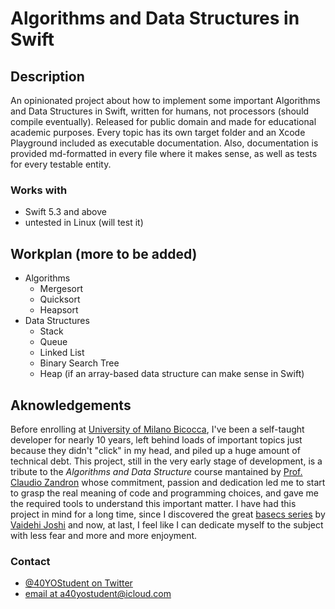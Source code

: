 # Algorithms and Data Structures in Swift

## Description

An opinionated project about how to implement some important Algorithms and Data Structures in Swift, written for humans, not processors (should compile eventually). Released for public domain and made for educational academic purposes.
Every topic has its own target folder and an Xcode Playground included as executable documentation. Also, documentation is provided md-formatted in every file where it makes sense, as well as tests for every testable entity.

### Works with

* Swift 5.3 and above
* untested in Linux (will test it)

## Workplan (more to be added)

* Algorithms
  * Mergesort
  * Quicksort
  * Heapsort
* Data Structures
  * Stack
  * Queue
  * Linked List
  * Binary Search Tree
  * Heap (if an array-based data structure can make sense in Swift)

## Aknowledgements

Before enrolling at [University of Milano Bicocca](https://en.unimib.it), I've been a self-taught developer for nearly 10 years, left behind loads of important topics just because they didn't "click" in my head, and piled up a huge amount of technical debt. This project, still in the very early stage of development, is a tribute to the *Algorithms and Data Structure* course mantained by [Prof. Claudio Zandron](https://en.unimib.it/claudio-zandron) whose commitment, passion and dedication led me to start to grasp the real meaning of code and programming choices, and gave me the required tools to understand this important matter.
I have had this project in mind for a long time, since I discovered the great [basecs series](https://medium.com/basecs) by [Vaidehi Joshi](https://twitter.com/vaidehijoshi) and now, at last, I feel like I can dedicate myself to the subject with less fear and more and more enjoyment.

### Contact

* [@40YOStudent on Twitter](https://twitter.com/40YOStudent)
* [email at a40yostudent@icloud.com](mailto:a40yostudent@icloud.com)
